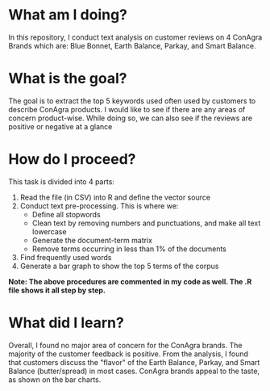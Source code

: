 # What am I doing?
In this repository, I conduct text analysis on customer reviews on 4 ConAgra Brands which are: Blue Bonnet, Earth Balance, Parkay, and Smart Balance.

# What is the goal?
The goal is to extract the top 5 keywords used often used by customers to describe ConAgra products. I would like to see if there are any areas of concern product-wise. While doing so, we can also see if the reviews are positive or negative at a glance

# How do I proceed?
This task is divided into 4 parts:
1. Read the file (in CSV) into R and define the vector source
2. Conduct text pre-processing. This is where we:
   - Define all stopwords
   - Clean text by removing numbers and punctuations, and make all text lowercase
   - Generate the document-term matrix
   - Remove terms occurring in less than 1% of the documents
3. Find frequently used words
4. Generate a bar graph to show the top 5 terms of the corpus

**Note: The above procedures are commented in my code as well. The .R file shows it all step by step.**

# What did I learn?
Overall, I found no major area of concern for the ConAgra brands. The majority of the customer feedback is positive. From the analysis, I found that customers discuss the "flavor" of the Earth Balance, Parkay, and Smart Balance (butter/spread) in most cases. ConAgra brands appeal to the taste, as shown on the bar charts.

